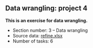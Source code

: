 ## Data wrangling: project 4
**This is an exercise for data wrangling.**
* Section number: 3 – Data wrangling
* Source data: [refine.xlsx](https://drive.google.com/file/d/0B9vKjeWdQHa5OE5UQ1k4TWJlelU/view)
* Number of tasks: 6
    <ol start = "0>
        <li> Load the data in RStudio </li>
        <li> Clean up brand names </li>
        <li> Separate product code and number </li>
        <li> Add product categories </li>
        <li> Add full address for geocoding </li>
        <li> Create dummy variables for company and product category </li>
    </ol>

